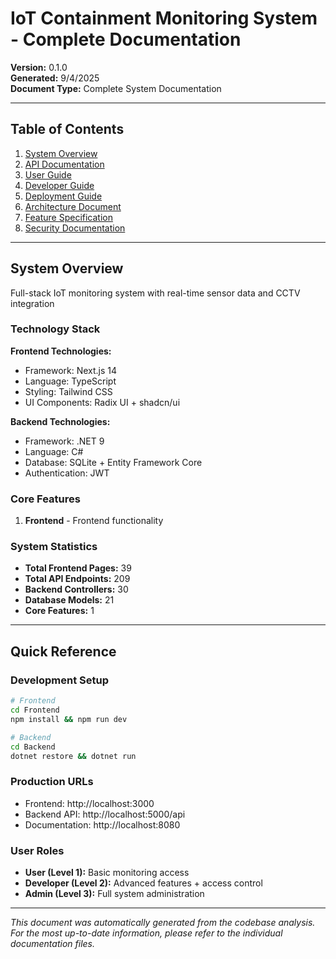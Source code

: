 # IoT Containment Monitoring System - Complete Documentation

**Version:** 0.1.0  
**Generated:** 9/4/2025  
**Document Type:** Complete System Documentation

---

## Table of Contents

1. [System Overview](#system-overview)
2. [API Documentation](#api-documentation)  
3. [User Guide](#user-guide)
4. [Developer Guide](#developer-guide)
5. [Deployment Guide](#deployment-guide)
6. [Architecture Document](#architecture-document)
7. [Feature Specification](#feature-specification)
8. [Security Documentation](#security-documentation)

---

## System Overview

Full-stack IoT monitoring system with real-time sensor data and CCTV integration

### Technology Stack

**Frontend Technologies:**
- Framework: Next.js 14
- Language: TypeScript
- Styling: Tailwind CSS
- UI Components: Radix UI + shadcn/ui

**Backend Technologies:**
- Framework: .NET 9
- Language: C#
- Database: SQLite + Entity Framework Core
- Authentication: JWT

### Core Features

1. **Frontend** - Frontend functionality

### System Statistics

- **Total Frontend Pages:** 39
- **Total API Endpoints:** 209
- **Backend Controllers:** 30
- **Database Models:** 21
- **Core Features:** 1

---

## Quick Reference

### Development Setup
```bash
# Frontend
cd Frontend
npm install && npm run dev

# Backend  
cd Backend
dotnet restore && dotnet run
```

### Production URLs
- Frontend: http://localhost:3000
- Backend API: http://localhost:5000/api
- Documentation: http://localhost:8080

### User Roles
- **User (Level 1):** Basic monitoring access
- **Developer (Level 2):** Advanced features + access control
- **Admin (Level 3):** Full system administration

---

*This document was automatically generated from the codebase analysis. For the most up-to-date information, please refer to the individual documentation files.*